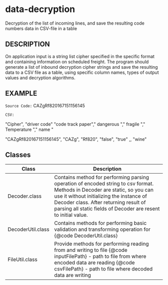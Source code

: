 # data-decryption
Decryption of the list of incoming lines, and save the resulting code numbers data in CSV-file in a table

DESCRIPTION
------------
On application input is a string list cipher specified in the specific format 
and containing information on scheduled freight. The program should generate a list 
of inbound decryption cipher strings and save the resulting data to a CSV file as a 
table, using specific column names, types of output values and decryption algorithms.


EXAMPLE
-----------
`Source Code:` CAZgRf820167151156145

`CSV:`

"Cipher", "driver code" "code track paper"," dangerous "," fragile "," Temperature "," name "

"CAZgRf820167151156145", "CAZg", "Rf820", "false", "true" ,, "wine"

Classes
-----------
Class           | Description
----------------|----------------------
Decoder.class   | Contains method for performing parsing operation of encoded string to csv format. Methods in Decoder are static, so you can use it without initializing the instance of Decoder class. After returning result of parsing all static fields of Decoder are resent to initial value.
DecoderUtil.class| Contains methods for performing basic validation and transforming operation for {@code DecoderUtil.class}
FileUtil.class        | Provide methods for performing reading from and writing to file {@code inputFilePath} - path to file from where encoded data are reading {@code csvFilePath} - path to file where decoded data are writing
